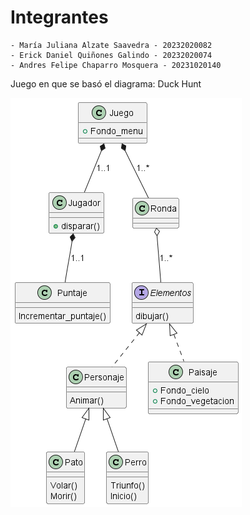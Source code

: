 # Integrantes
    - María Juliana Alzate Saavedra - 20232020082
    - Erick Daniel Quiñones Galindo - 20232020074
    - Andres Felipe Chaparro Mosquera - 20231020140

Juego en que se basó el diagrama: Duck Hunt

![caso de uso](out/bird/bird.png)
